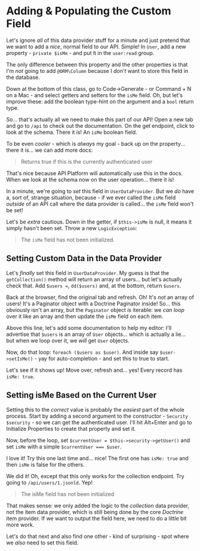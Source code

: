 # Adding & Populating the Custom Field

Let's ignore *all* of this data provider stuff for a minute and just pretend that
we want to add a *nice*, normal field to our API. Simple! In `User`, add a new
property - `private $isMe` - and put it in the `user:read` group.

The only difference between this property and the other properties is that I'm
*not* going to add `@ORM\Column` because I *don't* want to store this field in
the database.

Down at the bottom of this class, go to Code->Generate - or Command + N on a
Mac - and select getters and setters for the `isMe` field. Oh, but let's
improve these: add the boolean type-hint on the argument and a `bool` return
type.

So... that's actually all we need to make this part of our API! Open a new tab and
go to `/api` to check out the documentation. On the get endpoint, click to look
at the schema. There it is! An `isMe` boolean field.

To be even *cooler* - which is *always* my goal - back up on the property... there
it is... we can add more docs:

> Returns true if this is the currently authenticated user

That's nice because API Platform will automatically use this in the docs. When
we look at the schema now on the user operation... there it is!

In a minute, we're going to *set* this field in `UserDataProvider`. But we *do*
have a, sort of, strange situation, because - if we ever called the `isMe` field
*outside* of an API call where the data provider is called... the `isMe` field
won't be set!

Let's be *extra* cautious. Down in the getter, if `$this->isMe` is null, it
means it simply hasn't been set. Throw a new `LogicException`:

> The `isMe` field has not been initialized.

## Setting Custom Data in the Data Provider

Let's *finally* set this field in `UserDataProvider`. My guess is that the
`getCollection()` method will return an array of users... but let's actually check
that. Add `$users =`, `dd($users)` and, at the bottom, return `$users`.

Back at the browser, find the original tab and refresh. Oh! It's *not* an array
of users! It's a Paginator object with a Doctrine Paginator inside! So... this obviously
isn't an array, but the `Paginator` object *is* iterable: we *can* *loop* over it
like an array and then update the `isMe` field on each item.

Above this line, let's add some documentation to help my editor: I'll advertise
that `$users` is an array of `User` objects... which is actually a lie... but when we
loop over it, we *will* get `User` objects.

Now, do that loop: `foreach ($users as $user)`. And inside say
`$user->setIsMe()` - yay for auto-completion - and set this to true to start.

Let's see if it shows up! Move over, refresh and... yes! Every record has `isMe: true`.

## Setting isMe Based on the Current User

Setting this to the *correct* value is probably the *easiest* part of the whole process.
Start by adding a second argument to the constructor - `Security $security` - so
we can get the authenticated user. I'll hit Alt+Enter and go to Initialize Properties
to create that property and set it.

Now, before the loop, set `$currentUser = $this->security->getUser()` and set
`isMe` with a simple `$currentUser === $user`.

I love it! Try this one last time and... nice! The first one has `isMe: true` and
then `isMe` is false for the others.

We did it! Oh, except that this only works for the collection endpoint. Try going
to `/api/users/1.jsonld`. Yep!

> The isMe field has not been initialized

That makes sense: we only added the logic to the *collection* data provider, not
the item data provider, which is still being done by the core *Doctrine* item provider.
If we want to output the field here, we need to do a little bit more work.

Let's do that next and also find one other - kind of surprising - spot where
we *also* need to set this field.

